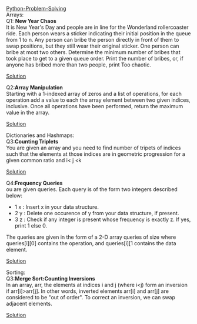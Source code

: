 [Python-Problem-Solving](https://www.hackerrank.com/interview/interview-preparation-kit)<br>
Arrays:
<br>
Q1: <b>New Year Chaos</b>
<br>
It is New Year's Day and people are in line for the Wonderland rollercoaster ride. Each person wears a sticker indicating their initial position in the queue from 1 to n. Any person can bribe the person directly in front of them to swap positions, but they still wear their original sticker. One person can bribe at most two others.
Determine the minimum number of bribes that took place to get to a given queue order. Print the number of bribes, or, if anyone has bribed more than two people, print Too chaotic.

[Solution](https://github.com/AswathSundaram/Python-Problem-Solving/blob/bd945d710b60b836aeda3b4aebb2b547f5b3a40c/Q1.py)

Q2:<b>Array Manipulation</b>
<br>
Starting with a 1-indexed array of zeros and a list of operations, for each operation add a value to each the array element between two given indices, inclusive. Once all operations have been performed, return the maximum value in the array.

[Solution](https://github.com/AswathSundaram/Python-Problem-Solving/blob/main/Q2.py)

Dictionaries and Hashmaps:
<br>
Q3:<b>Counting Triplets</b>
<br>
You are given an array and you need to find number of tripets of indices  such that the elements at those indices are in geometric progression for a given common ratio  and i< j <k

[Solution](https://github.com/AswathSundaram/Python-Problem-Solving/blob/main/Q3.py)

Q4:<b>Frequency Queries</b>
<br>
ou are given  queries. Each query is of the form two integers described below:
- 1 x : Insert x in your data structure.
- 2 y  : Delete one occurence of y from your data structure, if present.
- 3 z : Check if any integer is present whose frequency is exactly z. If yes, print 1 else 0.

The queries are given in the form of a 2-D array queries of size  where queries[i][0] contains the operation, and queries[i][1 contains the data element.

[Solution](https://github.com/AswathSundaram/Python-Problem-Solving/blob/main/Q4.py)

Sorting:
<br>
Q3:<b>Merge Sort:Counting Inversions</b>
<br>
In an array, arr, the elements at indices i and j (where i<j) form an inversion if arr[i]>arr[j]. In other words, inverted elements arr[i] and arr[j] are considered to be "out of order". To correct an inversion, we can swap adjacent elements.

[Solution](https://github.com/AswathSundaram/Python-Problem-Solving/blob/main/Q5.py)

